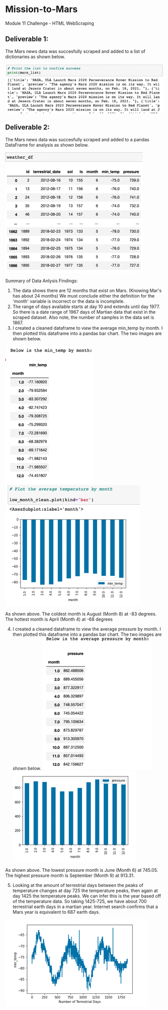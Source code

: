 # Mission-to-Mars
Module 11 Challenge - HTML WebScraping


## Deliverable 1:

The Mars news data was succesfully scraped and added to a list of dictionaries as shown below. 

![dev_1](images/List_of_dict.png "Dictionaries in a list")


## Deliverable 2: 

The Mars news data was succesfully scraped and added to a pandas DataFrame for analysis as shown below.

![dev_2](images/DataFrame.png "DataFrame")

Summary of Data Anlysis Findings:
  1. The data shows there are 12 months that exist on Mars. (Knowing Mar's has about 24 months) We must conclude either the definition for the 'month' variable is incorrect or the data is incomplete. 
  2. The range of days available starts at day 10 and extends until day 1977. So there is a date range of 1967 days of Martian data that exist in the scraped dataset. Also note, the number of samples in the data set is 1867. 
  3. I created a cleaned dataframe to view the average min_temp by month. I then plotted this dataframe into a pandas bar chart. The two images are shown below. 
 
  ![dev_3](images/min_temp_table.png "Min_Table")
  ![dev_4](images/min_temp_bar.png "Min_bar")
  
  As shown above. The coldest month is August (Month 8) at -83 degrees. The hottest month is April (Month 4) at -68 degrees
  
  4. I created a cleaned dataframe to view the average pressure by month. I then plotted this dataframe into a pandas bar chart. The two images are shown below. 
  ![dev_5](images/pressure_table.png "Press_Table")
  ![dev_6](images/pressure_bar.png "Press_bar")

  As shown above. The lowest pressure month is June (Month 6) at 745.05. The highest pressure month is September (Month 9) at 913.31.
  
  5. Looking at the amount of terrestrial days between the peaks of temperature changes at day 725 the temperature peaks, then again at day 1425 the temperature peaks. We can infer this is the year based off of the temperature data. So taking 1425-725, we have about 700 terrestrial earth days in a martian year. Internet search confirms that a Mars year is equivalent to 687 earth days.

  ![dev_7](images/days_chart.png "Days")



  
